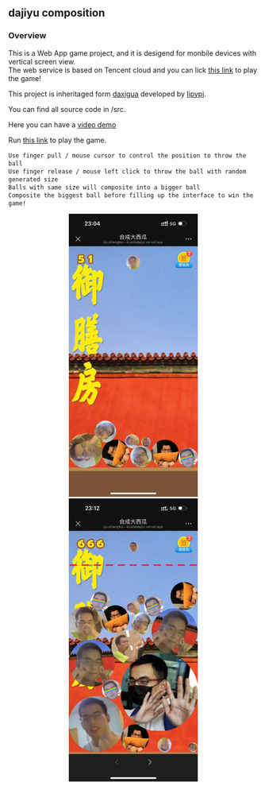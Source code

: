 ## dajiyu composition

### Overview

This is a Web App game project, and it is desigend for monbile devices with vertical screen view.\
The web service is based on Tencent cloud and you can lick [this link](https://jiyushengkui--kuailedajiyi.vercel.app/) to play the game!

This project is inheritaged form [daxigua](https://github.com/liyupi/daxigua) developed by [lipypi](https://github.com/liyupi). 

You can find all source code in /src. 

Here you can have a [video demo](https://youtu.be/8J73Ipf_oyI)

Run [this link](https://jiyushengkui--kuailedajiyi.vercel.app/) to play the game.

    Use finger pull / mouse cursor to control the position to throw the ball
    Use finger release / mouse left click to throw the ball with random generated size
    Balls with same size will composite into a bigger ball
    Composite the biggest ball before filling up the interface to win the game!

<div style="text-align: center;">
  <img src="./interface_1.jpg" width="260" height="570">
</div>
<div style="text-align: center;">
  <img src="./interface_2.jpg" width="260" height="570">
</div>

<div style="page-break-before: always;"></div>
